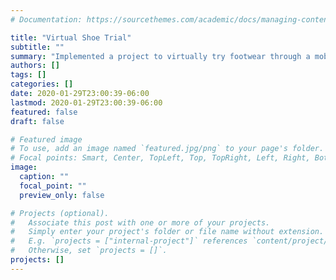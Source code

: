 ```yaml
---
# Documentation: https://sourcethemes.com/academic/docs/managing-content/

title: "Virtual Shoe Trial"
subtitle: ""
summary: "Implemented a project to virtually try footwear through a mobile application. Created AR models for shoes using Vuforia and Unity3d. Used YOLO algorithm to train image dataset"
authors: []
tags: []
categories: []
date: 2020-01-29T23:00:39-06:00
lastmod: 2020-01-29T23:00:39-06:00
featured: false
draft: false

# Featured image
# To use, add an image named `featured.jpg/png` to your page's folder.
# Focal points: Smart, Center, TopLeft, Top, TopRight, Left, Right, BottomLeft, Bottom, BottomRight.
image:
  caption: ""
  focal_point: ""
  preview_only: false

# Projects (optional).
#   Associate this post with one or more of your projects.
#   Simply enter your project's folder or file name without extension.
#   E.g. `projects = ["internal-project"]` references `content/project/deep-learning/index.md`.
#   Otherwise, set `projects = []`.
projects: []
---
```

